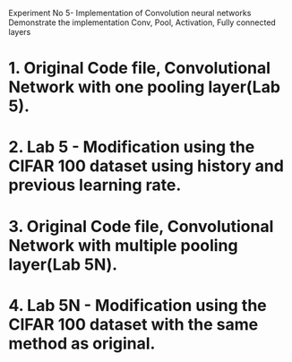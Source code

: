 Experiment No 5- Implementation of Convolution neural networks
Demonstrate the implementation Conv, Pool, Activation, Fully connected layers

# 1. Original Code file, Convolutional Network with one pooling layer(Lab 5).
# 2. Lab 5 - Modification using the CIFAR 100 dataset using history and previous learning rate.
# 3. Original Code file, Convolutional Network with multiple pooling layer(Lab 5N).
# 4. Lab 5N - Modification using the CIFAR 100 dataset with the same method as original.